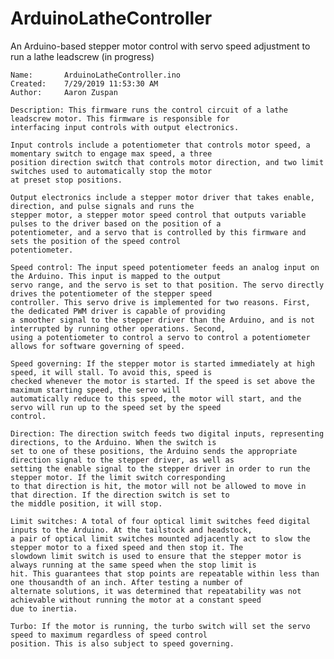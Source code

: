 # ArduinoLatheController
An Arduino-based stepper motor control with servo speed adjustment to run a lathe leadscrew (in progress)

    Name:       ArduinoLatheController.ino
    Created:	7/29/2019 11:53:30 AM
    Author:     Aaron Zuspan
    
    Description: This firmware runs the control circuit of a lathe leadscrew motor. This firmware is responsible for 
    interfacing input controls with output electronics. 
    
    Input controls include a potentiometer that controls motor speed, a momentary switch to engage max speed, a three 
    position direction switch that controls motor direction, and two limit switches used to automatically stop the motor 
    at preset stop positions. 
    
    Output electronics include a stepper motor driver that takes enable, direction, and pulse signals and runs the 
    stepper motor, a stepper motor speed control that outputs variable pulses to the driver based on the position of a 
    potentiometer, and a servo that is controlled by this firmware and sets the position of the speed control 
    potentiometer.

    Speed control: The input speed potentiometer feeds an analog input on the Arduino. This input is mapped to the output
    servo range, and the servo is set to that position. The servo directly drives the potentiometer of the stepper speed
    controller. This servo drive is implemented for two reasons. First, the dedicated PWM driver is capable of providing
    a smoother signal to the stepper driver than the Arduino, and is not interrupted by running other operations. Second,
    using a potentiometer to control a servo to control a potentiometer allows for software governing of speed.

    Speed governing: If the stepper motor is started immediately at high speed, it will stall. To avoid this, speed is 
    checked whenever the motor is started. If the speed is set above the maximum starting speed, the servo will
    automatically reduce to this speed, the motor will start, and the servo will run up to the speed set by the speed
    control.

    Direction: The direction switch feeds two digital inputs, representing directions, to the Arduino. When the switch is 
    set to one of these positions, the Arduino sends the appropriate direction signal to the stepper driver, as well as 
    setting the enable signal to the stepper driver in order to run the stepper motor. If the limit switch corresponding 
    to that direction is hit, the motor will not be allowed to move in that direction. If the direction switch is set to 
    the middle position, it will stop.

    Limit switches: A total of four optical limit switches feed digital inputs to the Arduino. At the tailstock and headstock, 
    a pair of optical limit switches mounted adjacently act to slow the stepper motor to a fixed speed and then stop it. The 
    slowdown limit switch is used to ensure that the stepper motor is always running at the same speed when the stop limit is 
    hit. This guarantees that stop points are repeatable within less than one thousandth of an inch. After testing a number of
    alternate solutions, it was determined that repeatability was not achievable without running the motor at a constant speed
    due to inertia. 

    Turbo: If the motor is running, the turbo switch will set the servo speed to maximum regardless of speed control
    position. This is also subject to speed governing.
